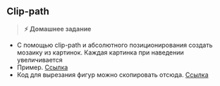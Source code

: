 
## Clip-path

> **⚡️ Домашнее задание**
- С помощью clip-path и абсолютного позиционирования создать мозаику из картинок. Каждая картинка при наведении увеличивается
- Пример. [Ссылка](https://danilevs.github.io/HomeWork/14/index.html)
- Код для вырезания фигур можно скопировать отсюда. [Ссылка](https://bennettfeely.com/clippy/)
